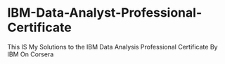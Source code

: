 # IBM-Data-Analyst-Professional-Certificate

This IS My Solutions to the IBM Data Analysis Professional Certificate By IBM On Corsera
